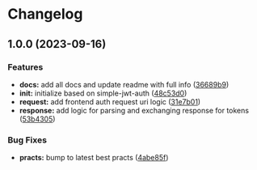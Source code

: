 # Changelog

## 1.0.0 (2023-09-16)


### Features

* **docs:** add all docs and update readme with full info ([36689b9](https://github.com/whodisio/simple-oidc-auth/commit/36689b91c3219579dee56ec76766b230881f43da))
* **init:** initialize based on simple-jwt-auth ([48c53d0](https://github.com/whodisio/simple-oidc-auth/commit/48c53d06ce46e96630acdb54fe936d6da71bcdb2))
* **request:** add frontend auth request uri logic ([31e7b01](https://github.com/whodisio/simple-oidc-auth/commit/31e7b01de82199f68deb3d3769a13421e3018794))
* **response:** add logic for parsing and exchanging response for tokens ([53b4305](https://github.com/whodisio/simple-oidc-auth/commit/53b4305e99bd8b06746f4799edbcc03b4f895778))


### Bug Fixes

* **practs:** bump to latest best practs ([4abe85f](https://github.com/whodisio/simple-oidc-auth/commit/4abe85f688194ee22cf1e6147f4c8903aec9f4a3))
